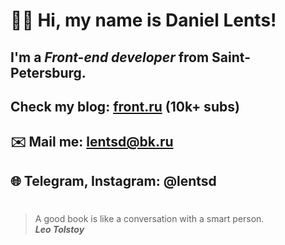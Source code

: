 # 👋🏻 Hi, my name is **Daniel Lents**!
## I'm a *Front-end developer* from Saint-Petersburg.
## Check my blog: [front.ru](https://www.instagram.com/front.ru/) (10k+ subs) 
## ✉️ Mail me: lentsd@bk.ru
## 🌐 Telegram, Instagram: @lentsd
#
> A good book is like a conversation with a smart person. <br/>
> ***Leo Tolstoy***
